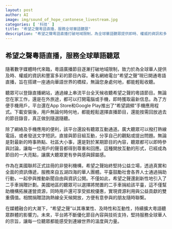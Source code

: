 ```yaml
---
layout: post
author: AI
image: img/sound_of_hope_cantonese_livestream.jpg
categories: [ '科技' ]
title: "希望之聲粵語直播，服務全球華語聽眾"
description: "希望之聲粵語直播打破地域限制，為全球華語聽眾提供即時、權威的資訊和多元互動節目。用戶可透過線上平台及手機應用隨時收聽與回放，並設有聽眾互動通道及捐贈方案，持續拓展華人社群的資訊連結與參與感。"
---
```

希望之聲粵語直播，服務全球華語聽眾  
---
  
隨著數字媒體時代來臨，粵語廣播節目逐漸打破地域限制，致力於為全球華人提供及時、權威的資訊和豐富多彩的節目內容。著名網絡電台“希望之聲”現已開通粵語直播，旨在搭建一座通向華語世界的橋樑，無論您身處何地，都能輕鬆收聽。

聽眾可以登錄直播網站，通過線上串流平台全天候收聽希望之聲的粵語節目。無論您在家工作，還是在外旅途，都可以打開電腦或手機，即時獲取最新信息。為了方便手機用戶，平台還在App Store和Google Play推出了“希望調頻”手機應用程式。下載安裝後，用戶無論何時何地，都能輕鬆選擇直播節目，還能按需回放過去的節目錄音，真正做到隨選隨聽。

除了網絡及手機應用的便利，該平台還設有聽眾互動通道。廣大聽眾可以撥打熱線電話，或者發送文字短訊，直接與節目組互動，分享自己的觀點或提出問題。無論是對最新的時事熱點、社區大小事，還是對於某期節目的內容，聽眾都可以即時參與討論，讓每一位用戶的聲音都得到尊重和回應。這種開放互動的形式，已經成為節目的一大亮點，讓廣大聽眾更有參與感與歸屬感。

作為在美國聯邦正式註冊的非營利機構，希望之聲始終堅持公益立場，透過真實和全面的資訊傳遞，服務來自五湖四海的華人團體。平臺鼓勵社會各界人士通過捐助行動，一起參與推動新聞自由與資訊公開。不僅如此，希望之聲還創新性地引入了二手車捐贈計劃。美國地區的聽眾可以選擇將閒置的二手車捐給該平臺，這不僅幫助機構拓展運營資源，同時用戶還可享受抵稅優惠，實現資源利用與公益貢獻的雙重價值。相關捐贈諮詢熱線全天候開放，方便有意參與的朋友隨時聯繫。

在媒體融合的大潮下，“希望之聲”以其專業性、及時性和互動性，持續擴大粵語聽眾群體的影響力。未來，平台將不斷優化節目內容與技術支持，堅持服務全球華人的宗旨，讓每一位聽眾都能感受到連線世界的溫度與力量。